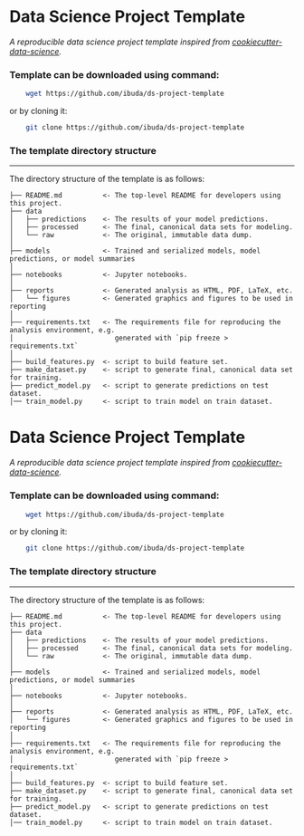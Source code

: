 # Data Science Project Template

_A reproducible data science project template inspired from [cookiecutter-data-science](http://drivendata.github.io/cookiecutter-data-science/)._


### Template can be downloaded using command:
``` bash
    wget https://github.com/ibuda/ds-project-template
```

or by cloning it:

``` bash
    git clone https://github.com/ibuda/ds-project-template
```


### The template directory structure
------------

The directory structure of the template is as follows: 

```
├── README.md          <- The top-level README for developers using this project.
├── data
│   ├── predictions    <- The results of your model predictions.
│   ├── processed      <- The final, canonical data sets for modeling.
│   └── raw            <- The original, immutable data dump.
│
├── models             <- Trained and serialized models, model predictions, or model summaries
│
├── notebooks          <- Jupyter notebooks.
│
├── reports            <- Generated analysis as HTML, PDF, LaTeX, etc.
│   └── figures        <- Generated graphics and figures to be used in reporting
│
├── requirements.txt   <- The requirements file for reproducing the analysis environment, e.g.
│                         generated with `pip freeze > requirements.txt`
│
├── build_features.py  <- script to build feature set.
├── make_dataset.py    <- script to generate final, canonical data set for training.
├── predict_model.py   <- script to generate predictions on test dataset.
│── train_model.py     <- script to train model on train dataset.

```
# Data Science Project Template

_A reproducible data science project template inspired from [cookiecutter-data-science](http://drivendata.github.io/cookiecutter-data-science/)._


### Template can be downloaded using command:
``` bash
    wget https://github.com/ibuda/ds-project-template
```

or by cloning it:

``` bash
    git clone https://github.com/ibuda/ds-project-template
```


### The template directory structure
------------

The directory structure of the template is as follows: 

```
├── README.md          <- The top-level README for developers using this project.
├── data
│   ├── predictions    <- The results of your model predictions.
│   ├── processed      <- The final, canonical data sets for modeling.
│   └── raw            <- The original, immutable data dump.
│
├── models             <- Trained and serialized models, model predictions, or model summaries
│
├── notebooks          <- Jupyter notebooks.
│
├── reports            <- Generated analysis as HTML, PDF, LaTeX, etc.
│   └── figures        <- Generated graphics and figures to be used in reporting
│
├── requirements.txt   <- The requirements file for reproducing the analysis environment, e.g.
│                         generated with `pip freeze > requirements.txt`
│
├── build_features.py  <- script to build feature set.
├── make_dataset.py    <- script to generate final, canonical data set for training.
├── predict_model.py   <- script to generate predictions on test dataset.
│── train_model.py     <- script to train model on train dataset.

```
